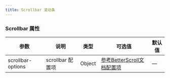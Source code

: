 ```yaml
---
title: Scrollbar 滚动条
---
```


<ClientOnly>
  <scrollbar-demo></scrollbar-demo>
</ClientOnly>

### Scrollbar 属性

| 参数                 | 说明               | 类型     | 可选值                 | 默认值 |
|--------------------|------------------|--------|---------------------|-----|
| scrollbar\-options | scrollbar 配置项 | Object | [参考BetterScroll文档配置项](https://better-scroll.github.io/docs/zh-CN/guide/base-scroll-options.html) | —   |
